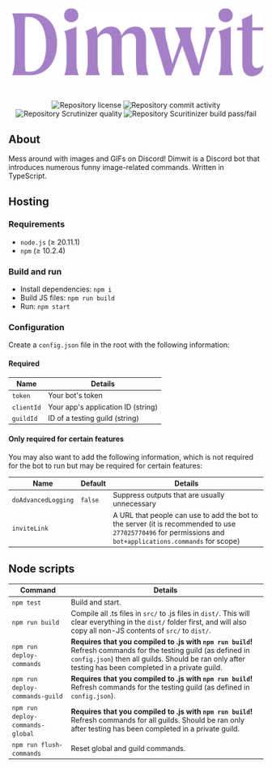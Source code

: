 <div align="center">
    <br>
    <!-- Wordmark -->
    <p>
        <a href="https://github.com/ayvacs/dimwit"><img alt="Dimwit logo" width="550" src="https://raw.githubusercontent.com/ayvacs/dimwit/main/assets/logos/wordmark-min.png"></a>
    </p>
    <br>
    <!-- Badges -->
    <p>
        <img alt="Repository license" src="https://img.shields.io/github/license/ayvacs/dimwit">
        <img alt="Repository commit activity" src="https://img.shields.io/github/commit-activity/w/ayvacs/dimwit">
        <img alt="Repository Scrutinizer quality" src="https://img.shields.io/scrutinizer/quality/g/ayvacs/dimwit">
        <img alt="Repository Scuritinizer build pass/fail" src="https://scrutinizer-ci.com/g/ayvacs/dimwit/badges/build.png?b=main">
    </p>
</div>

## About

Mess around with images and GIFs on Discord! Dimwit is a Discord bot that introduces numerous funny image-related commands. Written in TypeScript.

## Hosting

### Requirements

* `node.js` (≥ 20.11.1)
* `npm` (≥ 10.2.4)

### Build and run

* Install dependencies: `npm i`
* Build JS files: `npm run build`
* Run: `npm start`

### Configuration

Create a `config.json` file in the root with the following information:

#### Required

| Name       | Details                            |
| ---------- | ---------------------------------- |
| `token`    | Your bot's token                   |
| `clientId` | Your app's application ID (string) |
| `guildId`  | ID of a testing guild (string)     |

#### Only required for certain features

You may also want to add the following information, which is not required for the bot to run but may be required for certain features:

| Name                | Default | Details                                                                                                                                                    |
| ------------------- | ------- | ---------------------------------------------------------------------------------------------------------------------------------------------------------- |
| `doAdvancedLogging` | `false` | Suppress outputs that are usually unnecessary                                                                                                              |
| `inviteLink`        |         | A URL that people can use to add the bot to the server (it is recommended to use `277025770496` for permissions and `bot+applications.commands` for scope) |

## Node scripts

| Command                          | Details                                                                                                                                                                                                                   |
| -------------------------------- | ------------------------------------------------------------------------------------------------------------------------------------------------------------------------------------------------------------------------- |
| `npm test`                       | Build and start.                                                                                                                                                                                                          |
| `npm run build`                  | Compile all .ts files in `src/` to .js files in `dist/`. This will clear everything in the `dist/` folder first, and will also copy all non-JS contents of `src/` to `dist/`.                                             |
| `npm run deploy-commands`        | **Requires that you compiled to .js with `npm run build`!** Refresh commands for the testing guild (as defined in `config.json`) then all guilds. Should be ran only after testing has been completed in a private guild. |
| `npm run deploy-commands-guild`  | **Requires that you compiled to .js with `npm run build`!** Refresh commands for the testing guild (as defined in `config.json`).                                                                                         |
| `npm run deploy-commands-global` | **Requires that you compiled to .js with `npm run build`!** Refresh commands for all guilds. Should be ran only after testing has been completed in a private guild.                                                      |
| `npm run flush-commands`         | Reset global and guild commands.                                                                                                                                                                                          |